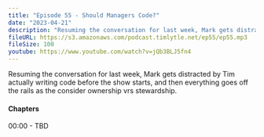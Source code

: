 ```yaml
---
title: "Episode 55 - Should Managers Code?"
date: "2023-04-21"
description: "Resuming the conversation for last week, Mark gets distracted by Tim actually writing code before the show starts, and then everything goes off the rails as the consider ownership vrs stewardship."
fileURL: https://s3.amazonaws.com/podcast.timlytle.net/ep55/ep55.mp3
fileSize: 100
youtube: https://www.youtube.com/watch?v=jQb3BLJ5fn4
---
```


Resuming the conversation for last week, Mark gets distracted by Tim actually writing code before the show starts, and then everything goes off the rails as the consider ownership vrs stewardship.

#### Chapters

00:00 - TBD  
